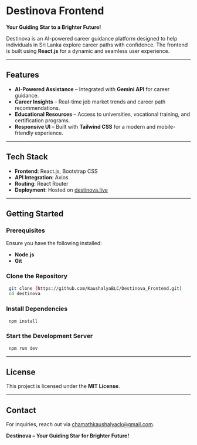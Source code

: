 # Destinova Frontend

**Your Guiding Star to a Brighter Future!**

Destinova is an AI-powered career guidance platform designed to help individuals in Sri Lanka explore career paths with confidence. The frontend is built using **React.js** for a dynamic and seamless user experience.

---

## Features
- **AI-Powered Assistance** – Integrated with **Gemini API** for career guidance.
- **Career Insights** – Real-time job market trends and career path recommendations.
- **Educational Resources** – Access to universities, vocational training, and certification programs.
- **Responsive UI** – Built with **Tailwind CSS** for a modern and mobile-friendly experience.

---

## Tech Stack
- **Frontend**: React.js, Bootstrap CSS
- **API Integration**: Axios
- **Routing**: React Router
- **Deployment**: Hosted on [destinova.live](https://destinova.live)

---

## Getting Started

### Prerequisites
Ensure you have the following installed:
- **Node.js**
- **Git**

### Clone the Repository
```sh
 git clone (https://github.com/KaushalyaBLC/Destinova_Frontend.git)
 cd destinova
```

### Install Dependencies
```sh
 npm install
```



### Start the Development Server
```sh
 npm run dev
```

---

## License
This project is licensed under the **MIT License**.

---

## Contact
For inquiries, reach out via [chamathkaushalyack@gmail.com](mailto:chamathkaushalyack@gmail.com).

**Destinova – Your Guiding Star for Brighter Future!**
